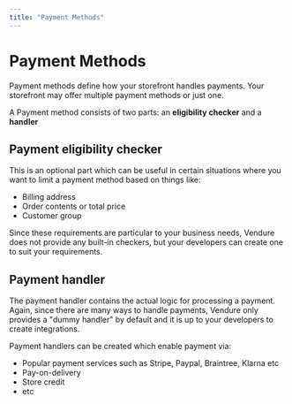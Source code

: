 ```yaml
---
title: "Payment Methods"
---
```


# Payment Methods

Payment methods define how your storefront handles payments. Your storefront may offer multiple payment methods or just one.

A Payment method consists of two parts: an **eligibility checker** and a **handler**

## Payment eligibility checker

This is an optional part which can be useful in certain situations where you want to limit a payment method based on things like:

* Billing address
* Order contents or total price
* Customer group

Since these requirements are particular to your business needs, Vendure does not provide any built-in checkers, but your developers can create one to suit your requirements.

## Payment handler

The payment handler contains the actual logic for processing a payment. Again, since there are many ways to handle payments, Vendure only provides a "dummy handler" by default and it is up to your developers to create integrations. 

Payment handlers can be created which enable payment via:

* Popular payment services such as Stripe, Paypal, Braintree, Klarna etc
* Pay-on-delivery
* Store credit
* etc


